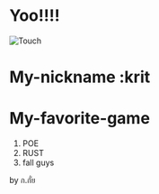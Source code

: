 # Yoo!!!!
![Touch](https://images.alphacoders.com/519/51953.jpg)
# My-nickname :krit
# My-favorite-game
1. POE
2. RUST
3. fall guys



by ก.กั่ย
